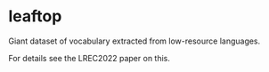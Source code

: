 # leaftop
Giant dataset of vocabulary extracted from low-resource languages.

For details see the LREC2022 paper on this.
